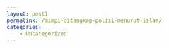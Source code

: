 ```yaml
---
layout: post1
permalink: /mimpi-ditangkap-polisi-menurut-islam/
categories:
    - Uncategorized
---
```


